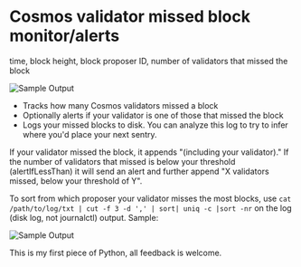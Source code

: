 # Cosmos validator missed block monitor/alerts

time, block height, block proposer ID, number of validators that missed the block

![Sample Output](https://i.imgur.com/dMWoVJD.png)

- Tracks how many Cosmos validators missed a block
- Optionally alerts if your validator is one of those that missed the block
- Logs your missed blocks to disk. You can analyze this log to try to infer where you'd place your next sentry.

If your validator missed the block, it appends "(including your validator)." If the number of validators that missed is below your threshold (alertIfLessThan) it will send an alert and further append "X validators missed, below your threshold of Y".

To sort from which proposer your validator misses the most blocks, use `cat /path/to/log/txt | cut -f 3 -d ',' | sort| uniq -c |sort -nr` on the log (disk log, not journalctl) output. Sample:

![Sample Output](https://i.imgur.com/jk64zNk.png)

This is my first piece of Python, all feedback is welcome.
